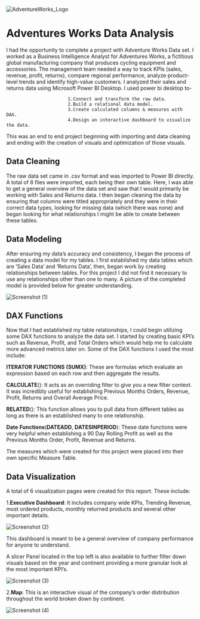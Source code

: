 ![AdventureWorks_Logo](https://github.com/Prat-21/Adventure-Works-Report/assets/165648053/68b7dc07-0956-4639-a522-753a4935799b)

# Adventures Works Data Analysis
I had the opportunity to complete a project with Adventure Works Data set.
I worked as a Business Intelligence Analyst for Adventures Works, a fictitious global manufacturing company that produces cycling equipment and accessories.
The management team needed a way to track KPIs (sales, revenue, profit, returns), compare regional performance, analyze product-level trends and identify high-value customers.
I analyzed their sales and returns data using Microsoft Power BI Desktop.
I used power bi desktop to-

                           1.Connect and transform the raw data.
                           2.Build a relational data model.
                           3.Create calculated columns & measures with DAX.
                           4.Design an interactive dashboard to visualize the data.
                          

This was an end to end project beginning with importing and data cleaning and ending with the creation of visuals and optimization of those visuals.

## Data Cleaning

The raw data set came in .csv format and was imported to Power BI directly. A total of 8 files were imported, each being their own table. Here, I was able to get a general overview of the data set and saw that I would primarily be working with Sales and Returns data. I then began cleaning the data by ensuring that columns were titled appropriately and they were in their correct data types, looking for missing data (which there was none) and began looking for what relationships I might be able to create between these tables.

## Data Modeling

After ensuring my data’s accuracy and consistency, I began the process of creating a data model for my tables. I first established my data tables which are ‘Sales Data’ and ‘Returns Data’, then, began work by creating relationships between tables. For this project I did not find it necessary to use any relationships other than one to many. A picture of the completed model is provided below for greater understanding.



![Screenshot (1)](https://github.com/Prat-21/Adventure-Works-Report/assets/165648053/a5032d5d-fc94-4091-9727-6810353fd9b9)



## DAX Functions

Now that I had established my table relationships, I could begin utilizing some DAX functions to analyze the data set. I started by creating basic KPI’s such as Revenue, Profit, and Total Orders which would help me to calculate more advanced metrics later on. Some of the DAX functions I used the most include:

  **ITERATOR** **FUNCTIONS** **(**SUMX**)**: These are formulas which evaluate an expression based on each row and then aggregate the results.

  **CALCULATE**(): It acts as an overriding filter to give you a new filter context. It was incredibly useful for establishing Previous Months Orders, Revenue, Profit, Returns and Overall Average Price.

  **RELATED**(): This function allows you to pull data from different tables as long as there is an established many to one relationship.

  **Date** **Functions**(**DATEADD**, **DATESINPERIOD**): These date functions were very helpful when establishing a 90 Day Rolling Profit as well as the Previous Months Order, Profit, Revenue and Returns.

The measures which were created for this project were placed into their own specific Measure Table.

## Data Visualization

A total of 6 visualization pages were created for this report. These include:


1.**Executive Dashboard**: It includes company wide KPIs, Trending Revenue, most ordered products, monthly returned products and several other important details.


![Screenshot (2)](https://github.com/Prat-21/Adventure-Works-Report/assets/165648053/d2d27fac-d41e-4984-9582-a6ef7b7e5a1e)



This dashboard is meant to be a general overview of company performance for anyone to understand.

A slicer Panel located in the top left is also available to further filter down visuals based on the year and continent providing a more granular look at the most important KPI’s.



![Screenshot (3)](https://github.com/Prat-21/Adventure-Works-Report/assets/165648053/27495ef3-c229-4a4b-8c39-d3fe6b2786d6)



2.**Map**: This is an interactive visual of the company’s order distribution throughout the world broken down by continent.



![Screenshot (4)](https://github.com/Prat-21/Adventure-Works-Report/assets/165648053/b6765275-c929-4b66-93b2-a186da8b0ef9)



